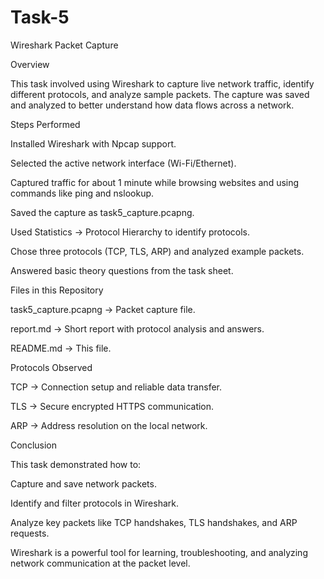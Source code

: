 # Task-5
Wireshark Packet Capture

 Overview

This task involved using Wireshark to capture live network traffic, identify different protocols, and analyze sample packets. The capture was saved and analyzed to better understand how data flows across a network.

 Steps Performed

Installed Wireshark with Npcap support.

Selected the active network interface (Wi-Fi/Ethernet).

Captured traffic for about 1 minute while browsing websites and using commands like ping and nslookup.

Saved the capture as task5_capture.pcapng.

Used Statistics → Protocol Hierarchy to identify protocols.

Chose three protocols (TCP, TLS, ARP) and analyzed example packets.

Answered basic theory questions from the task sheet.

 Files in this Repository

task5_capture.pcapng → Packet capture file.

report.md → Short report with protocol analysis and answers.

README.md → This file.

 Protocols Observed

TCP → Connection setup and reliable data transfer.

TLS → Secure encrypted HTTPS communication.

ARP → Address resolution on the local network.

 Conclusion

This task demonstrated how to:

Capture and save network packets.

Identify and filter protocols in Wireshark.

Analyze key packets like TCP handshakes, TLS handshakes, and ARP requests.

Wireshark is a powerful tool for learning, troubleshooting, and analyzing network communication at the packet level.

